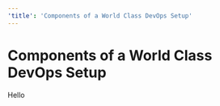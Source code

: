 ```yaml
---
'title': 'Components of a World Class DevOps Setup'
---
```


# Components of a World Class DevOps Setup

Hello